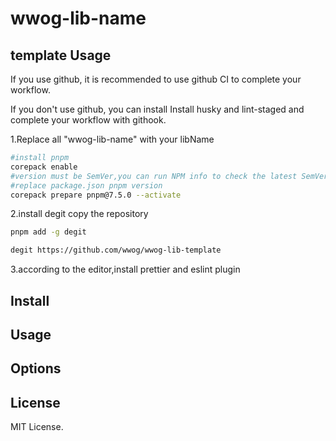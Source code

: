 # wwog-lib-name

## template Usage

If you use github, it is recommended to use github CI to complete your workflow.

If you don't use github, you can install Install husky and lint-staged and complete your workflow with githook.

1.Replace all "wwog-lib-name" with your libName

```bash
#install pnpm
corepack enable
#version must be SemVer,you can run NPM info to check the latest SemVer
#replace package.json pnpm version
corepack prepare pnpm@7.5.0 --activate
```

2.install degit copy the repository

```bash
pnpm add -g degit

degit https://github.com/wwog/wwog-lib-template
```

3.according to the editor,install prettier and eslint plugin


## Install

## Usage

## Options

## License

MIT License.
